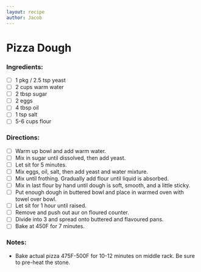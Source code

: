 ```yaml
---
layout: recipe
author: Jacob
---
```


# Pizza Dough

### Ingredients:

- [ ] 1 pkg / 2.5 tsp yeast
- [ ] 2 cups warm water
- [ ] 2 tbsp sugar
- [ ] 2 eggs
- [ ] 4 tbsp oil
- [ ] 1 tsp salt
- [ ] 5-6 cups flour

### Directions:

- [ ] Warm up bowl and add warm water.
- [ ] Mix in sugar until dissolved, then add yeast.
- [ ] Let sit for 5 minutes.
- [ ] Mix eggs, oil, salt, then add yeast and water mixture.
- [ ] Mix until frothing. Gradually add flour until liquid is absorbed.
- [ ] Mix in last flour by hand until dough is soft, smooth, and a little sticky.
- [ ] Put enough dough in buttered bowl and place in warmed oven with towel over bowl.
- [ ] Let sit for 1 hour until raised.
- [ ] Remove and push out aur on floured counter.
- [ ] Divide into 3 and spread onto buttered and flavoured pans.
- [ ] Bake at 450F for 7 minutes.

### Notes:

* Bake actual pizza 475F-500F for 10-12 minutes on middle rack. Be sure to pre-heat the stone.
